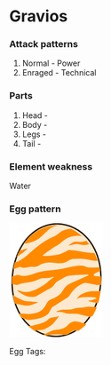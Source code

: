 # Gravios

### Attack patterns
1. Normal - Power
2. Enraged - Technical

### Parts
1. Head - 
2. Body - 
3. Legs - 
4. Tail - 

### Element weakness
Water 

### Egg pattern
![image info](../assets/gravios.png)

Egg Tags: 